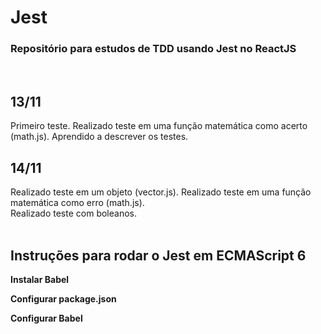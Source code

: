 # Jest
### Repositório para estudos de TDD usando Jest no ReactJS
  <br />

## 13/11
Primeiro teste. Realizado teste em uma função matemática como acerto (math.js). Aprendido a descrever os testes.
<br>

## 14/11
Realizado teste em um objeto (vector.js). 
Realizado teste em uma função matemática como erro (math.js).<br>
Realizado teste com boleanos.
<br><br>

## Instruções para rodar o Jest em ECMAScript 6
**Instalar Babel**
<pre id="tmp" style="display: none">npm install --save-dev babel-jest</pre>

**Configurar package.json**
<pre id="tmp" style="display: none">{
  "scripts": {
    "test": "jest"
  },
  "jest": {
    "transform": {
      "^.+\\.[t|j]sx?$": "babel-jest"
    }
  }
}</pre>

**Configurar Babel**
<pre id="tmp" style="display: none">Criar babel.config.json</pre>
<pre id="tmp" style="display: none">npm install @babel/preset-env --save-dev</pre>
<pre id="tmp" style="display: none">Editar babel.config.json <br><br>{
  "presets": ["@babel/preset-env", "@babel/preset-react"]
}</pre>
